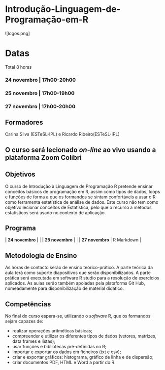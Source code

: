 # Introdução-Linguagem-de-Programação-em-R

![logos.png]

# Datas 
Total 8 horas

### 24 novembro | 17h00-20h00
### 25 novembro | 17h00-19h00
### 27 novembro | 17h00-20h00 

## Formadores
   Carina Silva (ESTeSL-IPL) e Ricardo Ribeiro(ESTeSL-IPL)
   
## O curso será lecionado *on-line* ao vivo usando a plataforma Zoom Colibri

## Objetivos
O curso de Introdução à Linguagem de Programação R pretende ensinar conceitos básicos de programação em R, assim como tipos de dados, loops e funções de forma a que os formandos se sintam confortáveis a usar o R como ferramenta estatística de análise de dados.
Este curso não tem como objetivo lecionar conceitos de Estatística, pelo que o recurso a métodos estatísticos será usado no contexto de aplicação.

## Programa


| **24 novembro**                   |                                   |
| **25 novembro**                   |                                   |
| **27 novembro**                   |    R Markdown                     |



## Metodologia de Ensino
As horas de contacto serão de ensino teórico-prático. A parte teórica da aula terá como suporte diapositivos que serão disponibilizados. A parte prática será executada em software R studio para a resolução de exercícios aplicados. As aulas serão também apoiadas pela plataforma Git Hub, nomeadamente para disponibilização de material didático.

## Competências
No final do curso espera-se, utilizando o *software* R, que os formandos sejam capazes de:

   - realizar operações aritméticas básicas;
   - compreender e utilizar os diferentes tipos de dados (vetores, matrizes, data frames e listas);
   - usar funções e bibliotecas pré-definidas no R;
   - importar e exportar os dados em ficheiros (txt e csv);
   - criar e exportar gráficos: histograma, gráfico de linha e de dispersão;
   - criar documentos PDF, HTML e Word a partir do R.
   


